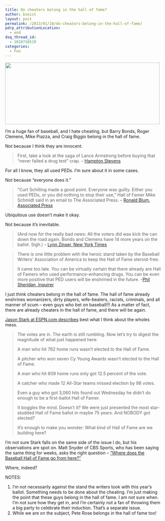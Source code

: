 ```yaml
---
title: Do cheaters belong in the hall of fame?
author: bsoist
layout: post
permalink: /2013/01/10/do-cheaters-belong-in-the-hall-of-fame/
pdrp_attributionLocation:
  - end
dsq_thread_id:
  - 1018716510
categories:
  - Fun
---
```

[<img style="margin:auto;" alt="" src="http://farm9.staticflickr.com/8364/8368554540_edb1f821a5_o.png" width="500" height="200" />][1]

I’m a huge fan of baseball, and I hate cheating, but Barry Bonds, Roger Clemens, Mike Piazza, and Craig Biggio belong in the hall of fame.

Not because I think they are innocent.

> First, take a look at the saga of Lance Armstrong before buying that “never failed a drug test” crap. &#8211; [Hampton Stevens][2]

For all I know, they all used PEDs. I’m sure about it in some cases.

Not because “everyone does it.”

> “Curt Schilling made a good point. Everyone was guilty. Either you used PEDs, or you did nothing to stop their use,” Hall of Famer Mike Schmidt said in an email to The Associated Press. &#8211; [Ronald Blum, Associated Press][3]

Ubiquitous use doesn’t make it okay.

Not because it’s inevitable.

> (And now for the really bad news: All the voters did was kick the can down the road again. Bonds and Clemens have 14 more years on the ballot. Sigh.) &#8211; [Lynn Zinser, New York Times][4]

> There is one little problem with the heroic stand taken by the Baseball Writers’ Association of America to keep the Hall of Fame steroid-free.
> 
> It came too late. You can be virtually certain that there already are Hall of Famers who used performance-enhancing drugs. You can be even more positive that PED users will be enshrined in the future. -[Phil Sheridan, Inquirer][5]

I just think cheaters belong in the hall of fame. The hall of fame already enshrines womanizers, dirty players, wife-beaters, racists, criminals, and all manner of scum &#8211; even guys who bet on baseball!!! As a matter of fact, there are already cheaters in the hall of fame, and there will be again.

[Jason Stark at ESPN.com describes][6] best what I think about the wholes mess.

> The votes are in. The earth is still rumbling. Now let’s try to digest the magnitude of what just happened here:
> 
> A man who hit 762 home runs wasn’t elected to the Hall of Fame.
> 
> A pitcher who won seven Cy Young Awards wasn’t elected to the Hall of Fame.
> 
> A man who hit 609 home runs only got 12.5 percent of the vote.
> 
> A catcher who made 12 All-Star teams missed election by 98 votes.
> 
> Even a guy who got 3,060 hits found out Wednesday he didn’t do enough to be a first-ballot Hall of Famer.
> 
> It boggles the mind. Doesn’t it? We were just presented the most star-studded Hall of Fame ballot in maybe 75 years. And NOBODY got elected?
> 
> It’s enough to make you wonder: What kind of Hall of Fame are we building here?

I’m not sure Stark falls on the same side of the issue I do, but his observations are spot on. Matt Snyder of CBS Sports, who has been saying the same thing for weeks, asks the right question &#8211; [“Where does the Baseball Hall of Fame go from here?”][7]

Where, indeed?

NOTES:

  1. I’m not necessarily against the stand the writers took with this year’s ballot. Something needs to be done about the cheating. I’m just making the point that these guys belong in the hall of fame. I am not sure when. I’m not sure how they get in, and I’m certainly not a fan of throwing them a big party to celebrate their induction. That’s a separate issue.
  2. While we are on the subject, Pete Rose belongs in the hall of fame too!

 [1]: http://www.flickr.com/photos/bsoist/8368554540/in/photostream
 [2]: http://www.theatlantic.com/entertainment/archive/2013/01/the-baseball-hall-of-fames-shocking-message-in-the-end-cheaters-lose/267040/
 [3]: http://m.lubbockonline.com/sports/2013-01-09/bonds-clemens-sosa-rejected-baseball-hall-fame-no-one-elected
 [4]: http://www.nytimes.com/2013/01/11/sports/a-statement-on-steroids-but-what-does-it-say.html?_r=0
 [5]: http://www.philly.com/philly/columnists/phil_sheridan/20130110_Phil_Sheridan__Hall_of_Fame_voters_are_out_of_touch.html
 [6]: http://espn.go.com/mlb/hof13/story/_/id/8826383/what-mlb-hall-fame-be
 [7]: http://www.cbssports.com/mlb/blog/eye-on-baseball/21534379/where-does-hall-of-fame-go-from-here